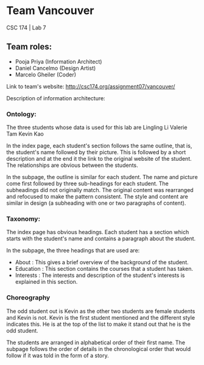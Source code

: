 
# Team Vancouver
CSC 174 | Lab 7

## Team roles:
* Pooja Priya (Information Architect)
* Daniel Cancelmo (Design Artist)
* Marcelo Gheiler (Coder)

Link to team's website:
http://csc174.org/assignment07/vancouver/

Description of information architecture:

### Ontology:
The three students whose data is used for this lab are 
Lingling Li 
Valerie Tam
Kevin Kao

In the index page, each student's section follows the same outline, that is, the student's name followed by their picture. This is followed by a short description and at the end it the link to the original website of the student. The relationships are obvious between the students.

In the subpage, the outline is similar for each student. The name and picture come first followed by three sub-headings for each student. The subheadings did not originally match. The original content was rearranged and refocused to make the pattern consistent. The style and content are similar in design (a subheading with one or two paragraphs of content).



### Taxonomy: 
The index page has obvious headings. Each student has a section which starts with the student's name and contains a paragraph about the student.

In the subpage, the three headings that are used are:

* About : This gives a brief overview of the background of the student.
* Education : This section contains the courses that a student has taken.
* Interests : The interests and description of the student's interests is explained in this section.



### Choreography 

The odd student out is Kevin as the other two students are female students and Kevin is not. Kevin is the first student mentioned and the different style indicates this. He is at the top of the list to make it stand out that he is the odd student.

The students are arranged in alphabetical order of their first name. The subpage follows the order of details in the chronological order that would follow if it was told in the form of a story.



